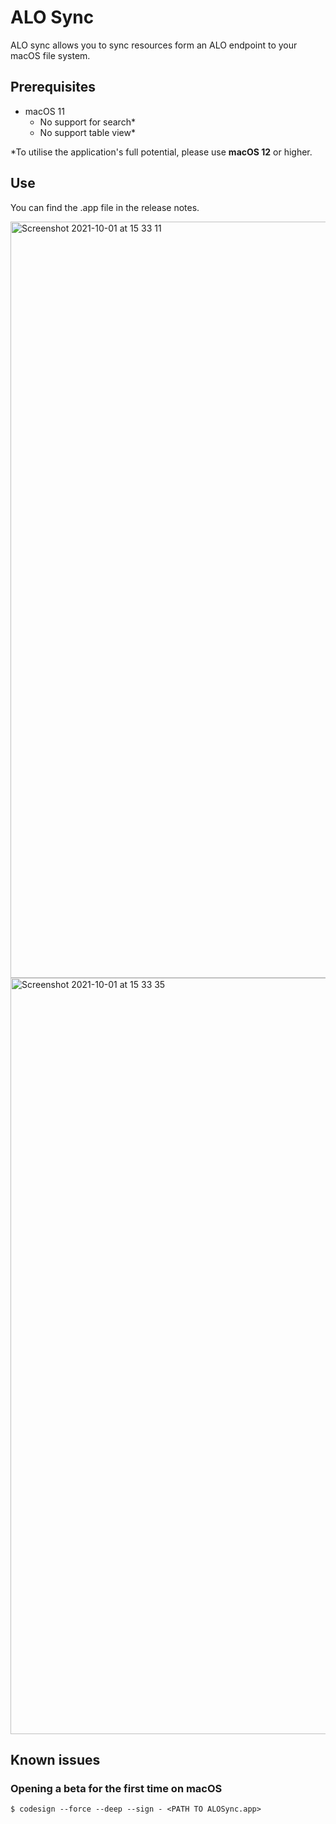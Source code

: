 # ALO Sync

ALO sync allows you to sync resources form an ALO endpoint to your macOS file system.


## Prerequisites

- macOS 11
  - No support for search*
  - No support table view*


*To utilise the application's full potential, please use **macOS 12** or higher.


## Use

You can find the .app file in the release notes. 

<img width="1210" alt="Screenshot 2021-10-01 at 15 33 11" src="https://user-images.githubusercontent.com/43364935/135628730-cfa2240c-9747-4293-becf-2c63600a3b52.png">

<img width="1210" alt="Screenshot 2021-10-01 at 15 33 35" src="https://user-images.githubusercontent.com/43364935/135628748-5b446dfc-abcd-4aa1-8e89-41d95c1d47c0.png">


## Known issues

### Opening a beta for the first time on macOS

`$ codesign --force --deep --sign - <PATH TO ALOSync.app>`
